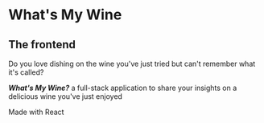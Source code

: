 # What's My Wine 
## The frontend 

Do you love dishing on the wine you've just tried but can't remember what it's called?

***What's My Wine?*** a full-stack application to share your insights on a delicious wine you've just enjoyed

Made with React